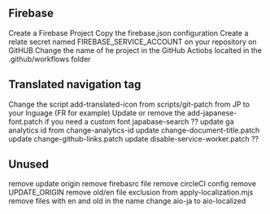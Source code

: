 ## Firebase

Create a Firebase Project
Copy the firebase.json configuration
Create a relate secret named FIREBASE_SERVICE_ACCOUNT on your repository on GitHUB
Change the name of he project in the GitHub Actiobs localted in the .github/workflows folder

## Translated navigation tag

Change the script add-translated-icon from scripts/git-patch from JP to your lnguage (FR for example)
Update or remove the add-japanese-font.patch if you need a custom font
japabase-search ??
update ga analytics id from change-analytics-id
update change-document-title.patch
update change-github-links.patch
update disable-service-worker.patch ??

## Unused
remove update origin
remove firebasrc file
remove circleCI config
remove UPDATE_ORIGIN
remove old/en file exclusion from apply-localization.mjs
remove files with en and old in the name
change aio-ja to aio-localized